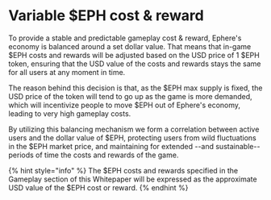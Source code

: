 # Variable $EPH cost & reward

To provide a stable and predictable gameplay cost & reward, Ephere's economy is balanced around a set dollar value. That means that in-game $EPH costs and rewards will be adjusted based on the USD price of 1 $EPH token, ensuring that the USD value of the costs and rewards stays the same for all users at any moment in time.

The reason behind this decision is that, as the $EPH max supply is fixed, the USD price of the token will tend to go up as the game is more demanded, which will incentivize people to move $EPH out of Ephere's economy, leading to very high gameplay costs.&#x20;

By utilizing this balancing mechanism we form a correlation between active users and the dollar value of $EPH, protecting users from wild fluctuations in the $EPH market price, and maintaining for extended --and sustainable-- periods of time the costs and rewards of the game.

{% hint style="info" %}
The $EPH costs and rewards specified in the Gameplay section of this Whitepaper will be expressed as the approximate USD value of the $EPH cost or reward.
{% endhint %}
